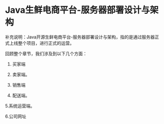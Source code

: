 # Java生鲜电商平台-服务器部署设计与架构

补充说明：Java开源生鲜电商平台-服务器部署设计与架构，指的是通过服务器正式上线整个项目，进行正式的运营。

回顾整个章节，我们涉及到以下几个方面：

1. 买家端

2. 卖家端。

3. 销售端

4. 配送端。

5.系统运营端。

6.公司网址